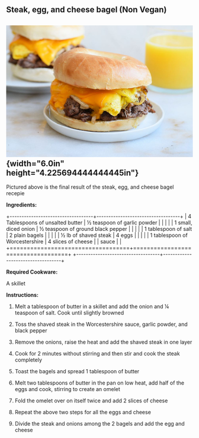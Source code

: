 ## Steak, egg, and cheese bagel (Non Vegan)

## ![A cheeseburger on a plate Description automatically generated](images/media/image3.jpg){width="6.0in" height="4.225694444444445in"}

Pictured above is the final result of the steak, egg, and cheese bagel
recepie

**Ingredients:**

+-----------------------------------+-----------------------------------+
| 4 Tablespoons of unsalted butter  | ½ teaspoon of garlic powder       |
|                                   |                                   |
| 1 small, diced onion              | ½ teaspoon of ground black pepper |
|                                   |                                   |
| 1 tablespoon of salt              | 2 plain bagels                    |
|                                   |                                   |
| ½ lb of shaved steak              | 4 eggs                            |
|                                   |                                   |
| 1 tablespoon of Worcestershire    | 4 slices of cheese                |
| sauce                             |                                   |
+===================================+===================================+
+-----------------------------------+-----------------------------------+

**Required Cookware:**

A skillet

**Instructions:**

1.  Melt a tablespoon of butter in a skillet and add the onion and ¼
    teaspoon of salt. Cook until slightly browned

2.  Toss the shaved steak in the Worcestershire sauce, garlic powder,
    and black pepper

3.  Remove the onions, raise the heat and add the shaved steak in one
    layer

4.  Cook for 2 minutes without stirring and then stir and cook the steak
    completely

5.  Toast the bagels and spread 1 tablespoon of butter

6.  Melt two tablespoons of butter in the pan on low heat, add half of
    the eggs and cook, stirring to create an omelet

7.  Fold the omelet over on itself twice and add 2 slices of cheese

8.  Repeat the above two steps for all the eggs and cheese

9.  Divide the steak and onions among the 2 bagels and add the egg and
    cheese

## 


